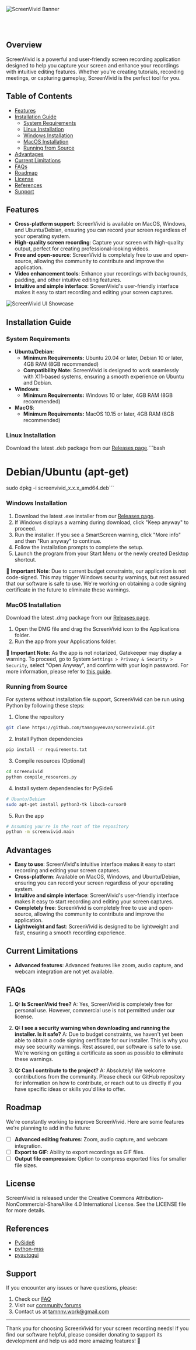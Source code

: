 ![ScreenVivid Banner](./assets/banner.svg)

<br>
<br>

## Overview

ScreenVivid is a powerful and user-friendly screen recording application designed to help you capture your screen and enhance your recordings with intuitive editing features. Whether you're creating tutorials, recording meetings, or capturing gameplay, ScreenVivid is the perfect tool for you.

## Table of Contents

- [Features](#features)
- [Installation Guide](#installation-guide)
  - [System Requirements](#system-requirements)
  - [Linux Installation](#linux-installation)
  - [Windows Installation](#windows-installation)
  - [MacOS Installation](#macos-installation)
  - [Running from Source](#running-from-source)
- [Advantages](#advantages)
- [Current Limitations](#current-limitations)
- [FAQs](#faqs)
- [Roadmap](#roadmap)
- [License](#license)
- [References](#references)
- [Support](#support)

## Features

- **Cross-platform support**: ScreenVivid is available on MacOS, Windows, and Ubuntu/Debian, ensuring you can record your screen regardless of your operating system.
- **High-quality screen recording**: Capture your screen with high-quality output, perfect for creating professional-looking videos.
- **Free and open-source**: ScreenVivid is completely free to use and open-source, allowing the community to contribute and improve the application.
- **Video enhancement tools**: Enhance your recordings with backgrounds, padding, and other intuitive editing features.
- **Intuitive and simple interface**: ScreenVivid's user-friendly interface makes it easy to start recording and editing your screen captures.

![ScreenVivid UI Showcase](./assets/hero.png)

## Installation Guide

### System Requirements

- **Ubuntu/Debian**:
  - **Minimum Requirements:** Ubuntu 20.04 or later, Debian 10 or later, 4GB RAM (8GB recommended)
  - **Compatibility Note:** ScreenVivid is designed to work seamlessly with X11-based systems, ensuring a smooth experience on Ubuntu and Debian.
- **Windows**:
  - **Minimum Requirements:** Windows 10 or later, 4GB RAM (8GB recommended)
- **MacOS**:
  - **Minimum Requirements:** MacOS 10.15 or later, 4GB RAM (8GB recommended)

### Linux Installation
Download the latest .deb package from our [Releases page](https://github.com/tamnguyenvan/screenvivid/releases).```bash
# Debian/Ubuntu (apt-get)
sudo dpkg -i screenvivid_x.x.x_amd64.deb```

### Windows Installation

1. Download the latest .exe installer from our [Releases page](https://github.com/tamnguyenvan/screenvivid/releases).
2. If Windows displays a warning during download, click "Keep anyway" to proceed.
3. Run the installer. If you see a SmartScreen warning, click "More info" and then "Run anyway" to continue.
4. Follow the installation prompts to complete the setup.
5. Launch the program from your Start Menu or the newly created Desktop shortcut.

🚨 **Important Note**: Due to current budget constraints, our application is not code-signed. This may trigger Windows security warnings, but rest assured that our software is safe to use. We're working on obtaining a code signing certificate in the future to eliminate these warnings.


### MacOS Installation
Download the latest .dmg package from our [Releases page](https://github.com/tamnguyenvan/screenvivid/releases).

1. Open the DMG file and drag the ScreenVivid icon to the Applications folder.
2. Run the app from your Applications folder.

🚨 **Important Note:** As the app is not notarized, Gatekeeper may display a warning. To proceed, go to System `Settings > Privacy & Security > Security`, select "Open Anyway", and confirm with your login password. For more information, please refer to [this guide](https://support.apple.com/en-vn/guide/mac-help/mchleab3a043/mac).

### Running from Source

For systems without installation file support, ScreenVivid can be run using Python by following these steps:

1. Clone the repository
```bash
git clone https://github.com/tamnguyenvan/screenvivid.git
```
2. Install Python dependencies
```bash
pip install -r requirements.txt
```
3. Compile resources (Optional)
```bash
cd screenvivid
python compile_resources.py
```

4. Install system dependencies for PySide6
```bash
# Ubuntu/Debian
sudo apt-get install python3-tk libxcb-cursor0
```

5. Run the app
```bash
# Assuming you're in the root of the repository
python -m screenvivid.main
```

## Advantages

- **Easy to use**: ScreenVivid's intuitive interface makes it easy to start recording and editing your screen captures.
- **Cross-platform**: Available on MacOS, Windows, and Ubuntu/Debian, ensuring you can record your screen regardless of your operating system.
- **Intuitive and simple interface**: ScreenVivid's user-friendly interface makes it easy to start recording and editing your screen captures.
- **Completely free**: ScreenVivid is completely free to use and open-source, allowing the community to contribute and improve the application.
- **Lightweight and fast**: ScreenVivid is designed to be lightweight and fast, ensuring a smooth recording experience.

## Current Limitations

- **Advanced features**: Advanced features like zoom, audio capture, and webcam integration are not yet available.

## FAQs

1. **Q: Is ScreenVivid free?**
   A: Yes, ScreenVivid is completely free for personal use. However, commercial use is not permitted under our license.

2. **Q: I see a security warning when downloading and running the installer. Is it safe?**
   A: Due to budget constraints, we haven't yet been able to obtain a code signing certificate for our installer. This is why you may see security warnings. Rest assured, our software is safe to use. We're working on getting a certificate as soon as possible to eliminate these warnings.

3. **Q: Can I contribute to the project?**
   A: Absolutely! We welcome contributions from the community. Please check our GitHub repository for information on how to contribute, or reach out to us directly if you have specific ideas or skills you'd like to offer.


## Roadmap

We're constantly working to improve ScreenVivid. Here are some features we're planning to add in the future:
- [ ] **Advanced editing features**: Zoom, audio capture, and webcam integration.
- [ ] **Export to GIF**: Ability to export recordings as GIF files.
- [ ] **Output file compression**: Option to compress exported files for smaller file sizes.

## License

ScreenVivid is released under the Creative Commons Attribution-NonCommercial-ShareAlike 4.0 International License. See the LICENSE file for more details.

## References

- [PySide6](https://pypi.org/project/PySide6/)
- [python-mss](https://github.com/BoboTiG/python-mss)
- [pyautogui](https://github.com/asweigart/pyautogui)


## Support

If you encounter any issues or have questions, please:

1. Check our [FAQ](#faqs)
2. Visit our [community forums](https://discord.gg/NKtmBnR6nE)
3. Contact us at tamnnv.work@gmail.com

---

Thank you for choosing ScreenVivid for your screen recording needs! If you find our software helpful, please consider donating to support its development and help us add more amazing features! 💖

